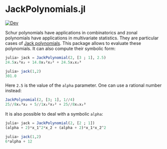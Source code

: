 # JackPolynomials.jl

[![Dev](https://img.shields.io/badge/docs-dev-blue.svg)](https://stla.github.io/JackPolynomials.jl/dev)

Schur polynomials have applications in combinatorics and zonal polynomials have
applications in multivariate statistics. They are particular cases of
[Jack polynomials](https://en.wikipedia.org/wiki/Jack_function). This package
allows to evaluate these polynomials. It can also compute their symbolic form:

```julia
julia> jack = JackPolynomial(2, [3 ; 1], 2.5)
24.5x₁³x₂ + 14.0x₁²x₂² + 24.5x₁x₂³

julia> jack(1,2)
301.0
```

Here `2.5` is the value of the `alpha` parameter. One can use a rational
number instead:

```julia
JackPolynomial(2, [3; 1], 1//4)
25//8x₁³x₂ + 5//1x₁²x₂² + 25//8x₁x₂³
```

It is also possible to deal with a symbolic `alpha`:

```julia
julia> jack = JackPolynomial(2, [2 ; 1])
(alpha + 2)*x_1^2*x_2 + (alpha + 2)*x_1*x_2^2

julia> jack(1,2)
6*alpha + 12
```
